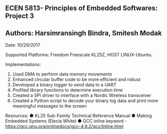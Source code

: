 ## ECEN 5813- Principles of Embedded Softwares: Project 3
## Authors: Harsimransingh Bindra, Smitesh Modak
Date: 10/29/2017

Supported Platforms: Freedom Freescale KL25Z, HOST LINUX-Ubuntu.

Implementations:

1. Used DMA to perform data memory movements
2. Enhanced circular buffer code to be more efficient and robust
3. Developed a binary logger to send data to a UART
4. Profiled library functions to determine execution time
5. Created a SPI driver to interface with a Nordic Wireless transceiver
6. Created a Python script to decode your binary log data and print more meaningful messages to the screen

Resources:
● KL25 Sub-Family Technical Reference Manual
● Making Embedded Systems (Elecia White)
● GCC inline keyword - https://gcc.gnu.org/onlinedocs/gcc-4.9.2/gcc/Inline.html


